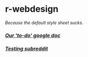 r-webdesign
===========

<i>Because the default style sheet sucks.<i>

<h3><a href="https://docs.google.com/document/d/1BHcU0TD4R5tEXUA5XWVvT4JHW-sXCTG6wkznTMXVLOY/edit?usp=sharing">Our 'to-do' google doc</a></h3>
<h3><a href="http://www.reddit.com/r/Testtheme">Testing subreddit</a></h3>
